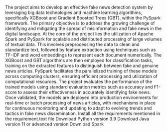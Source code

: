 The project aims to develop an effective fake news detection system by leveraging big data technologies and machine learning algorithms, specifically XGBoost and Gradient Boosted Trees (GBT), within the PySpark framework. The primary objective is to address the growing challenge of identifying and mitigating the spread of misinformation and fake news in the digital landscape.
At the core of the project lies the utilization of Apache Spark and PySpark for scalable and distributed processing of large volumes of textual data. This involves preprocessing the data to clean and standardize text, followed by feature extraction using techniques such as TF-IDF and word embeddings to represent each document numerically.
The XGBoost and GBT algorithms are then employed for classification tasks, training on the extracted features to distinguish between fake and genuine news articles. PySpark facilitates the parallelized training of these models across computing clusters, ensuring efficient processing and utilization of computational resources.
The project evaluates the performance of the trained models using standard evaluation metrics such as accuracy and F1-score to assess their effectiveness in accurately identifying fake news. Once validated, the models are deployed into production environments for real-time or batch processing of news articles, with mechanisms in place for continuous monitoring and updating to adapt to evolving trends and tactics in fake news dissemination.
Install all the requirements mentioned in the requirement.text file 
Download Python version 3.9
Download Java version 11 or advanced version
Download Spark 
